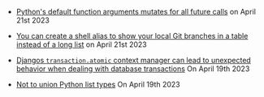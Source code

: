 * [Python's default function arguments mutates for all future calls](https://docs.python-guide.org/writing/gotchas/#mutable-default-arguments) on April 21st 2023
* [You can create a shell alias to show your local Git branches in a table instead of a long list](https://gist.github.com/benji011/8210b3eeda1b80935b87be3026c6a40e) on April 21st 2023

* [Djangos `transaction.atomic` context manager can lead to unexpected behavior when dealing with database transactions](https://seddonym.me/2020/11/19/trouble-atomic) On April 19th 2023
* [Not to union Python list types](https://til.codeinthehole.com/posts/not-to-union-python-list-types/) On April 19th 2023
